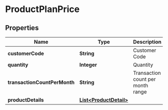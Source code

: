 
# ProductPlanPrice

## Properties
Name | Type | Description | Notes
------------ | ------------- | ------------- | -------------
**customerCode** | **String** | Customer Code |  [optional]
**quantity** | **Integer** | Quantity |  [optional]
**transactionCountPerMonth** | **String** | Transaction count per month range |  [optional]
**productDetails** | [**List&lt;ProductDetail&gt;**](ProductDetail.md) |  |  [optional]



